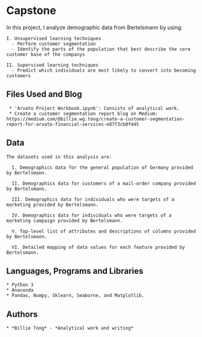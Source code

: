 # Capstone

In this project, I analyze demographic data from Bertelsmann by using: 

    I. Unsupervised learning techniques
      - Perform customer segmentation
      - Identify the parts of the population that best describe the core customer base of the companys

    II. Supervised learning techniques
      - Predict which individuals are most likely to convert into becoming customers

## Files Used and Blog

     * 'Arvato Project Workbook.ipynb': Consists of analytical work. 
     * Create a customer segmentation report blog on Medium: https://medium.com/@billie.wg.tong/create-a-customer-segmentation-report-for-arvato-financial-services-e87f3cb0fd45

## Data
```
The datasets used in this analysis are:

  I. Demographics data for the general population of Germany provided by Bertelsmann.
    
  II. Demographics data for customers of a mail-order company provided by Bertelsmann.

  III. Demographics data for individuals who were targets of a marketing provided by Bertelsmann.
  
  IV. Demographics data for individuals who were targets of a marketing campaign provided by Bertelsmann.

  V. Top-level list of attributes and descriptions of columns provided by Bertelsmann.

  VI. Detailed mapping of data values for each feature provided by Bertelsmann.
```

## Languages, Programs and Libraries

    * Python 3
    * Anaconda
    * Pandas, Numpy, Sklearn, Seaborne, and Matplotlib.


## Authors

    * *Billie Tong* - *Analytical work and writing*

